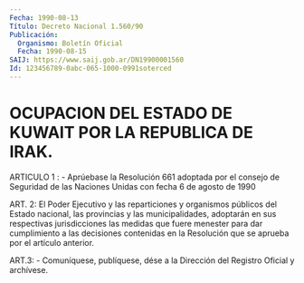 ```yaml
---
Fecha: 1990-08-13
Título: Decreto Nacional 1.560/90
Publicación:
  Organismo: Boletín Oficial
  Fecha: 1990-08-15
SAIJ: https://www.saij.gob.ar/DN19900001560
Id: 123456789-0abc-065-1000-0991soterced
---
```

# OCUPACION DEL ESTADO DE KUWAIT POR LA REPUBLICA DE IRAK.

<a id="1"></a>
ARTICULO  1  :  -  Aprúebase la Resolución 661 adoptada por el consejo de Seguridad de las  Naciones  Unidas con fecha 6 de agosto de 1990

<a id="2"></a>
ART.  2:  El  Poder Ejecutivo y las reparticiones y organismos públicos del Estado nacional, las provincias y las municipalidades, adoptarán  en  sus  respectivas jurisdicciones las medidas que fuere menester para dar cumplimiento  a  las decisiones contenidas  en  la  Resolución  que  se  aprueba  por  el  artículo anterior.

<a id="3"></a>
ART.3:  -  Comuníquese,  publíquese,  dése a la Dirección  del Registro Oficial y archívese.